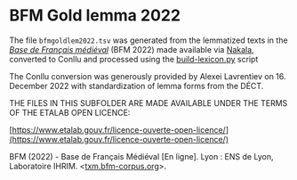 # BFM Gold lemma 2022

The file `bfmgoldlem2022.tsv` was generated from the lemmatized texts
in the *[Base de Français médiéval](http://bfm.ens-lyon.fr/)* (BFM 2022) made available via
[Nakala](https://dx.doi.org/10.34847/nkl.1279lie9), converted to Conllu
and processed using the [build-lexicon.py](../../../build-lexicon.py)
script

The Conllu conversion was generously provided by Alexei Lavrentiev
on 16. December 2022 with standardization of lemma forms from the DÉCT.

THE FILES IN THIS SUBFOLDER ARE MADE AVAILABLE UNDER THE TERMS OF
THE ETALAB OPEN LICENCE:

[https://www.etalab.gouv.fr/licence-ouverte-open-licence/](https://www.etalab.gouv.fr/licence-ouverte-open-licence/)


BFM (2022) - Base de Français Médiéval \[En ligne\]. Lyon : ENS de Lyon, Laboratoire IHRIM. <[txm.bfm-corpus.org](https://txm.bfm-corpus.org)>.
